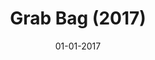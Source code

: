 ---
draft: true
layout: page
title: "Grab Bag (2017)"
date: 01-01-2017
type: main
categories: ["Game", "VR"]
roles: ["Game Designer"]
external_url: ""
image: assets/credits/...
excerpt_separator: <!--more-->
---